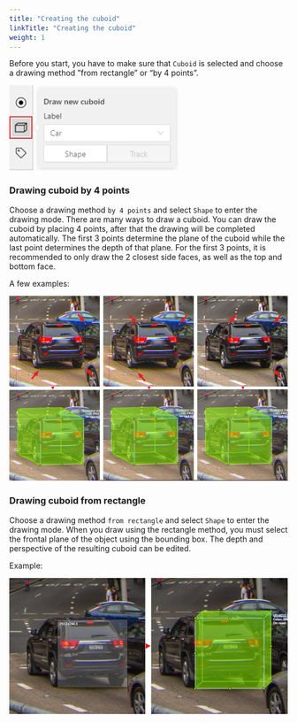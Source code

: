 ```yaml
---
title: "Creating the cuboid"
linkTitle: "Creating the cuboid"
weight: 1
---
```


Before you start, you have to make sure that `Cuboid` is selected
and choose a drawing method ”from rectangle” or “by 4 points”.

![](/images/image091.jpg)

### Drawing cuboid by 4 points

Choose a drawing method `by 4 points` and select `Shape` to enter the drawing mode. There are many ways to draw a cuboid.
You can draw the cuboid by placing 4 points, after that the drawing will be completed automatically.
The first 3 points determine the plane of the cuboid while the last point determines the depth of that plane.
For the first 3 points, it is recommended to only draw the 2 closest side faces, as well as the top and bottom face.

A few examples:

![](/images/image177_mapillary_vistas.jpg)

### Drawing cuboid from rectangle

Choose a drawing method `from rectangle` and select `Shape` to enter the drawing mode.
When you draw using the rectangle method, you must select the frontal plane of the object using the bounding box.
The depth and perspective of the resulting cuboid can be edited.

Example:

![](/images/image182_mapillary_vistas.jpg)
